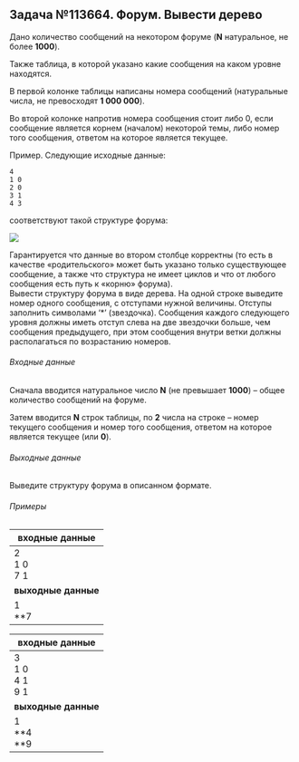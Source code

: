 ## Задача №113664. Форум. Вывести дерево

Дано количество сообщений на некотором форуме (**N** натуральное, не более **1000**).

Также таблица, в которой указано какие сообщения на каком уровне находятся.

В первой колонке таблицы написаны номера сообщений (натуральные числа, не превосходят **1 000 000**).

Во второй колонке напротив номера сообщения стоит либо 0, если сообщение является корнем (началом) некоторой темы, либо номер того сообщения, ответом на которое является текущее.

Пример. Следующие исходные данные:

```
4
1 0 
2 0
3 1
4 3
```

соответствуют такой структуре форума:

![](https://informatics.msk.ru/moodle_probpics/113659/%D0%A1%D0%BD%D0%B8%D0%BC%D0%BE%D0%BA.PNG)

Гарантируется что данные во втором столбце корректны (то есть в качестве «родительского» может быть указано только существующее сообщение, а также что структура не имеет циклов и что от любого сообщения есть путь к «корню» форума).  
Вывести структуру форума в виде дерева. На одной строке выведите номер одного сообщения, с отступами нужной величины. Отступы заполнить символами ‘*’ (звездочка). Сообщения каждого следующего уровня должны иметь отступ слева на две звездочки больше, чем сообщения предыдущего, при этом сообщения внутри ветки должны располагаться по возрастанию номеров.
###### Входные данные
Сначала вводится натуральное число **N** (не превышает **1000**) – общее количество сообщений на форуме.

Затем вводится **N** строк таблицы, по **2** числа на строке – номер текущего сообщения и номер того сообщения, ответом на которое является текущее (или **0**).

###### Выходные данные
Выведите структуру форума в описанном формате.

###### Примеры

|входные данные |
| ------------ |
| 2 <br /> 1 0 <br /> 7 1 |
| **выходные данные** |
|  1 <br /> **7 |

|входные данные |
| ------------ |
| 3 <br /> 1 0 <br /> 4 1 <br /> 9 1 |
| **выходные данные** |
|  1 <br /> **4 <br /> **9  |